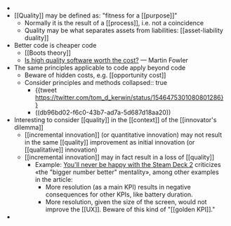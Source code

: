 -
- [[Quality]] may be defined as: "fitness for a [[purpose]]"
	- Normally it is the result of a [[process]], i.e. not a coincidence
	- Quality may be what separates assets from liabilities: [[asset-liability duality]]
- Better code is cheaper code
	- [[Boots theory]]
	- [Is high quality software worth the cost?](https://martinfowler.com/articles/is-quality-worth-cost.html) — Martin Fowler
- The same principles applicable to code apply beyond code
	- Beware of hidden costs, e.g. [[opportunity cost]]
	- Consider principles and methods
	  collapsed:: true
		- {{tweet https://twitter.com/tom_d_kerwin/status/1546475301080801286}}
		- ((db96bd02-f6c0-43b7-ad7a-5d687d18aa20))
- Interesting to consider [[quality]] in the [[context]] of the [[innovator's dilemma]]
	- [[incremental innovation]] (or quantitative innovation) may not result in the same [[quality]] improvement as initial innovation (or [[qualitative]] innovation)
	- [[incremental innovation]] may in fact result in a loss of [[quality]]
		- Example: [You'll never be happy with the Steam Deck 2](https://viewsink.com/youll-never-be-happy-with-the-steam-deck-2) criticizes «the "bigger number better" mentality», among other examples in the article:
		  * More resolution (as a main KPI) results in negative consequences for other KPIs, like battery duration.
		  * More resolution, given the size of the screen, would not improve the [[UX]].
		  Beware of this kind of "[[golden KPI]]."
-